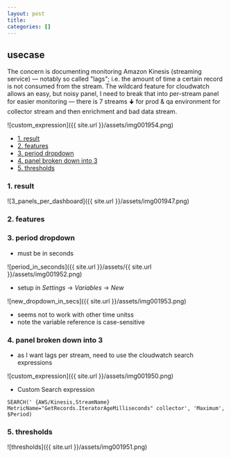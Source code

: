 ```yaml
---
layout: post
title:
categories: []
---
```

## usecase
The concern is documenting monitoring Amazon Kinesis (streaming service) — notably so called "lags"; i.e. the amount of time a certain record is not consumed from the stream. The wildcard feature for cloudwatch allows an easy, but noisy panel,  I need to break that into per-stream panel for easier monitoring — there is 7 streams 🠋 for prod & qa environment for collector stream and then enrichment and bad data stream.

![custom_expression]({{ site.url }}/assets/img001954.png)

<!-- TOC -->

- [1. result](#1-result)
- [2. features](#2-features)
- [3. period dropdown](#3-period-dropdown)
- [4. panel broken down into 3](#4-panel-broken-down-into-3)
- [5. thresholds](#5-thresholds)

<!-- /TOC -->

### 1. result
![3_panels_per_dashboard]({{ site.url }}/assets/img001947.png)

### 2. features
### 3. period dropdown
* must be in seconds

![period_in_seconds]({{ site.url }}/assets/{{ site.url }}/assets/img001952.png)

* setup in _Settings_ → _Variables_ → _New_ 

![new_dropdown_in_secs]({{ site.url }}/assets/img001953.png)

* seems not to work with other time unitss
* note the variable reference is case-sensitive

### 4. panel broken down into 3
* as I want lags per stream, need to use the cloudwatch search expressions


![custom_expression]({{ site.url }}/assets/img001950.png)

* Custom Search expression

```
SEARCH(' {AWS/Kinesis,StreamName} MetricName="GetRecords.IteratorAgeMilliseconds" collector', 'Maximum', $Period)
```

### 5. thresholds

![thresholds]({{ site.url }}/assets/img001951.png)
